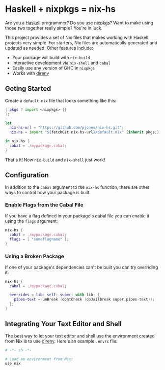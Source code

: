 Haskell + nixpkgs = nix-hs
==========================

Are you a [Haskell][] programmer?  Do you use [nixpkgs][]?  Want to
make using those two together really simple?  You're in luck.

This project provides a set of Nix files that makes working with
Haskell projects very simple.  For starters, Nix files are
automatically generated and updated as needed.  Other features
include:

  * Your package will build with `nix-build`
  * Interactive development via `nix-shell` and `cabal`
  * Easily use any version of GHC in `nixpkgs`
  * Works with [direnv][]

Geting Started
--------------

Create a `default.nix` file that looks something like this:

```nix
{ pkgs ? import <nixpkgs> {}
}:

let
  nix-hs-url = "https://github.com/pjones/nix-hs.git";
  nix-hs = import "${fetchGit nix-hs-url}/default.nix" {inherit pkgs;};

in nix-hs {
  cabal = ./mypackage.cabal;
}
```

That's it!  Now `nix-build` and `nix-shell` just work!

Configuration
-------------

In addition to the `cabal` argument to the `nix-hs` function, there
are other ways to control how your package is built.

### Enable Flags from the Cabal File ###

If you have a flag defined in your package's cabal file you can enable
it using the `flags` argument:

```nix
nix-hs {
  cabal = ./mypackage.cabal;
  flags = [ "someflagname" ];
}
```

### Using a Broken Package ###

If one of your package's dependencies can't be built you can try
overriding it:

```nix
nix-hs {
  cabal = ./mypackage.cabal;

  overrides = lib: self: super: with lib; {
    pipes-text = unBreak (dontCheck (doJailbreak super.pipes-text));
  };
}
```

Integrating Your Text Editor and Shell
--------------------------------------

The best way to let your text editor and shell use the environment
created from Nix is to use [direnv][].  Here's an example `.envrc`
file:

```sh
# -*- sh -*-

# Load an environment from Nix:
use nix
```


[haskell]: https://www.haskell.org/
[nixpkgs]: https://nixos.org/nix/
[direnv]: https://github.com/direnv/direnv
